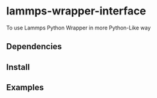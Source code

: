 # lammps-wrapper-interface
To use Lammps Python Wrapper in more Python-Like way

## Dependencies

## Install

## Examples


